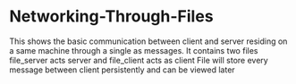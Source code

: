 # Networking-Through-Files

This shows the basic communication between client and server residing on a same machine through a single as messages. It contains two files file_server acts server and file_client acts as client
File will store every message between client persistently and can be viewed later
